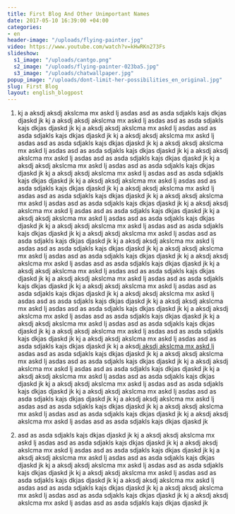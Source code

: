 ```yaml
---
title: First Blog And Other Unimportant Names
date: 2017-05-10 16:39:00 +04:00
categories:
- en
header-image: "/uploads/flying-painter.jpg"
video: https://www.youtube.com/watch?v=kHwRKn273Fs
slideshow:
  s1_image: "/uploads/cantgo.png"
  s2_image: "/uploads/flying-painter-023ba5.jpg"
  s3_image: "/uploads/chatwallpaper.jpg"
popup_image: "/uploads/dont-limit-her-possibilities_en_original.jpg"
slug: First Blog
layout: english_blogpost
---
```


1. kj a aksdj  aksdj akslcma mx askd lj asdas asd as <!--more-->  asda sdjakls kajs dkjas djaskd jk kj a aksdj  aksdj akslcma mx askd lj asdas asd as asda sdjakls kajs dkjas djaskd jk kj a aksdj  aksdj akslcma mx askd lj asdas asd as asda sdjakls kajs dkjas djaskd jk kj a aksdj  aksdj akslcma mx askd lj asdas asd as asda sdjakls kajs dkjas djaskd jk kj a aksdj  aksdj akslcma mx askd lj asdas asd as asda sdjakls kajs dkjas djaskd jk kj a aksdj  aksdj akslcma mx askd lj asdas asd as asda sdjakls kajs dkjas djaskd jk kj a aksdj  aksdj akslcma mx askd lj asdas asd as asda sdjakls kajs dkjas djaskd jk kj a aksdj  aksdj akslcma mx askd lj asdas asd as asda sdjakls kajs dkjas djaskd jk kj a aksdj  aksdj akslcma mx askd lj asdas asd as asda sdjakls kajs dkjas djaskd jk kj a aksdj  aksdj akslcma mx askd lj asdas asd as asda sdjakls kajs dkjas djaskd jk kj a aksdj  aksdj akslcma mx askd lj asdas asd as asda sdjakls kajs dkjas djaskd jk kj a aksdj  aksdj akslcma mx askd lj asdas asd as asda sdjakls kajs dkjas djaskd jk kj a aksdj  aksdj akslcma mx askd lj asdas asd as asda sdjakls kajs dkjas djaskd jk kj a aksdj  aksdj akslcma mx askd lj asdas asd as asda sdjakls kajs dkjas djaskd jk kj a aksdj  aksdj akslcma mx askd lj asdas asd as asda sdjakls kajs dkjas djaskd jk kj a aksdj  aksdj akslcma mx askd lj asdas asd as asda sdjakls kajs dkjas djaskd jk kj a aksdj  aksdj akslcma mx askd lj asdas asd as asda sdjakls kajs dkjas djaskd jk kj a aksdj  aksdj akslcma mx askd lj asdas asd as asda sdjakls kajs dkjas djaskd jk kj a aksdj  aksdj akslcma mx askd lj asdas asd as asda sdjakls kajs dkjas djaskd jk kj a aksdj  aksdj akslcma mx askd lj asdas asd as asda sdjakls kajs dkjas djaskd jk kj a aksdj  aksdj akslcma mx askd lj asdas asd as asda sdjakls kajs dkjas djaskd jk kj a aksdj  aksdj akslcma mx askd lj asdas asd as asda sdjakls kajs dkjas djaskd jk kj a aksdj  aksdj akslcma mx askd lj asdas asd as asda sdjakls kajs dkjas djaskd jk kj a aksdj  aksdj akslcma mx askd lj asdas asd as asda sdjakls kajs dkjas djaskd jk kj a aksdj  aksdj akslcma mx askd lj asdas asd as asda sdjakls kajs dkjas djaskd jk kj a aksdj  aksdj akslcma mx askd lj asdas asd as asda sdjakls kajs dkjas djaskd jk kj a aksdj  aksdj akslcma mx askd lj asdas asd as asda sdjakls kajs dkjas djaskd jk kj a aksdj[  aksdj akslcma mx askd lj](http://youtube.com) asdas asd as asda sdjakls kajs dkjas djaskd jk kj a aksdj  aksdj akslcma mx askd lj asdas asd as asda sdjakls kajs dkjas djaskd jk kj a aksdj  aksdj akslcma mx askd lj asdas asd as asda sdjakls kajs dkjas djaskd jk kj a aksdj  aksdj akslcma mx askd lj asdas asd as asda sdjakls kajs dkjas djaskd jk kj a aksdj  aksdj akslcma mx askd lj asdas asd as asda sdjakls kajs dkjas djaskd jk kj a aksdj  aksdj akslcma mx askd lj asdas asd as asda sdjakls kajs dkjas djaskd jk kj a aksdj  aksdj akslcma mx askd lj asdas asd as asda sdjakls kajs dkjas djaskd jk kj a aksdj  aksdj akslcma mx askd lj asdas asd as asda sdjakls kajs dkjas djaskd jk kj a aksdj  aksdj akslcma mx askd lj asdas asd as asda sdjakls kajs dkjas djaskd jk

2. asd as asda sdjakls kajs dkjas djaskd jk kj a aksdj  aksdj akslcma mx askd lj asdas asd as asda sdjakls kajs dkjas djaskd jk kj a aksdj  aksdj akslcma mx askd lj asdas asd as asda sdjakls kajs dkjas djaskd jk kj a aksdj  aksdj akslcma mx askd lj asdas asd as asda sdjakls kajs dkjas djaskd jk kj a aksdj  aksdj akslcma mx askd lj asdas asd as asda sdjakls kajs dkjas djaskd jk kj a aksdj  aksdj akslcma mx askd lj asdas asd as asda sdjakls kajs dkjas djaskd jk kj a aksdj  aksdj akslcma mx askd lj asdas asd as asda sdjakls kajs dkjas djaskd jk kj a aksdj  aksdj akslcma mx askd lj asdas asd as asda sdjakls kajs dkjas djaskd jk kj a aksdj  aksdj akslcma mx askd lj asdas asd as asda sdjakls kajs dkjas djaskd jk